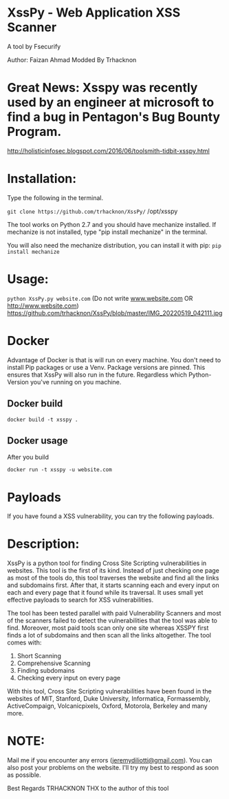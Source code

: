 # XssPy - Web Application XSS Scanner
A tool by Fsecurify

Author: Faizan Ahmad 
Modded By Trhacknon

# Great News: Xsspy was recently used by an engineer at microsoft to find a bug in Pentagon's Bug Bounty Program.
http://holisticinfosec.blogspot.com/2016/06/toolsmith-tidbit-xsspy.html

# Installation: 
Type the following in the terminal.

`git clone https://github.com/trhacknon/XssPy/` /opt/xsspy

The tool works on Python 2.7 and you should have mechanize installed. If mechanize is not installed, type "pip install mechanize" in the terminal.

You will also need the mechanize distribution, you can install it with pip:
```pip install mechanize```

# Usage: 
`python XssPy.py website.com` (Do not write www.website.com OR http://www.website.com)
https://github.com/trhacknon/XssPy/blob/master/IMG_20220519_042111.jpg
# Docker
Advantage of Docker is that is will run on every machine. You don't need to install Pip packages or use a Venv.
Package versions are pinned. This ensures that XssPy will also run in the future. Regardless which Python-Version you've running on you machine.
## Docker build
```
docker build -t xsspy .
```
## Docker usage
After you build
```
docker run -t xsspy -u website.com
```

# Payloads
If you have found a XSS vulnerability, you can try the following payloads.


# Description: 
XssPy is a python tool for finding Cross Site Scripting vulnerabilities in websites. This tool is the first of its kind. Instead of just checking one page as most of the tools do, this tool traverses the website and find all the links and subdomains first. After that, it starts scanning each and every input on each and every page that it found while its traversal. It uses small yet effective payloads to search for XSS vulnerabilities. 

The tool has been tested parallel with paid Vulnerability Scanners and most of the scanners failed to detect the vulnerabilities that the tool was able to find. Moreover, most paid tools scan only one site whereas XSSPY first finds a lot of subdomains and then scan all the links altogether. The tool comes with:

1) Short Scanning
2) Comprehensive Scanning
3) Finding subdomains
4) Checking every input on every page

With this tool, Cross Site Scripting vulnerabilities have been found in the websites of MIT, Stanford, Duke University, Informatica, Formassembly, ActiveCompaign, Volcanicpixels, Oxford, Motorola, Berkeley and many more.


# NOTE: 
Mail me if you encounter any errors (jeremydiliotti@gmail.com). You can also post your problems on the website. I'll try my best to respond as soon as possible.

Best Regards
TRHACKNON THX to the author of this tool
